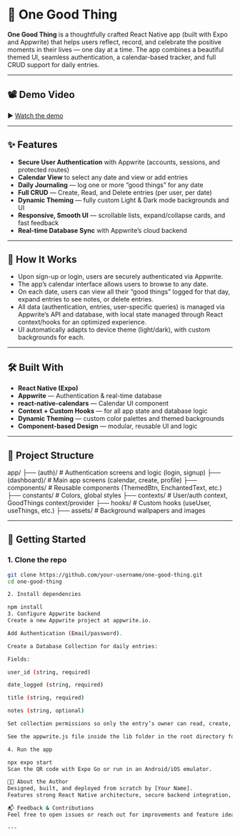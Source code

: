 # 🌟 One Good Thing

**One Good Thing** is a thoughtfully crafted React Native app (built with Expo and Appwrite) that helps users reflect, record, and celebrate the positive moments in their lives — one day at a time. The app combines a beautiful themed UI, seamless authentication, a calendar-based tracker, and full CRUD support for daily entries.

---

## 📽️ Demo Video

▶️ [Watch the demo](https://youtu.be/nJus8e-8JhM)

---

## ✨ Features

- **Secure User Authentication** with Appwrite (accounts, sessions, and protected routes)
- **Calendar View** to select any date and view or add entries
- **Daily Journaling** — log one or more “good things” for any date
- **Full CRUD** — Create, Read, and Delete entries (per user, per date)
- **Dynamic Theming** — fully custom Light & Dark mode backgrounds and UI
- **Responsive, Smooth UI** — scrollable lists, expand/collapse cards, and fast feedback
- **Real-time Database Sync** with Appwrite’s cloud backend

---

## 🧠 How It Works

- Upon sign-up or login, users are securely authenticated via Appwrite.
- The app’s calendar interface allows users to browse to any date.
- On each date, users can view all their “good things” logged for that day, expand entries to see notes, or delete entries.
- All data (authentication, entries, user-specific queries) is managed via Appwrite’s API and database, with local state managed through React context/hooks for an optimized experience.
- UI automatically adapts to device theme (light/dark), with custom backgrounds for each.

---

## 🛠️ Built With

- **React Native (Expo)**
- **Appwrite** — Authentication & real-time database
- **react-native-calendars** — Calendar UI component
- **Context + Custom Hooks** — for all app state and database logic
- **Dynamic Theming** — custom color palettes and themed backgrounds
- **Component-based Design** — modular, reusable UI and logic

---

## 📂 Project Structure

app/
├── (auth)/ # Authentication screens and logic (login, signup)
├── (dashboard)/ # Main app screens (calendar, create, profile)
├── components/ # Reusable components (ThemedBtn, EnchantedText, etc.)
├── constants/ # Colors, global styles
├── contexts/ # User/auth context, GoodThings context/provider
├── hooks/ # Custom hooks (useUser, useThings, etc.)
├── assets/ # Background wallpapers and images

---

## 🚀 Getting Started

### 1. Clone the repo

```bash
git clone https://github.com/your-username/one-good-thing.git
cd one-good-thing

2. Install dependencies

npm install
3. Configure Appwrite backend
Create a new Appwrite project at appwrite.io.

Add Authentication (Email/password).

Create a Database Collection for daily entries:

Fields:

user_id (string, required)

date_logged (string, required)

title (string, required)

notes (string, optional)

Set collection permissions so only the entry’s owner can read, create, update, or delete.

See the appwrite.js file inside the lib folder in the root directory for the appwrite project id and database id info.

4. Run the app

npx expo start
Scan the QR code with Expo Go or run in an Android/iOS emulator.

🧑‍💻 About the Author
Designed, built, and deployed from scratch by [Your Name].
Features strong React Native architecture, secure backend integration, advanced theming, and clean code — all written to scale and be easily extended.

📬 Feedback & Contributions
Feel free to open issues or reach out for improvements and feature ideas!

---


